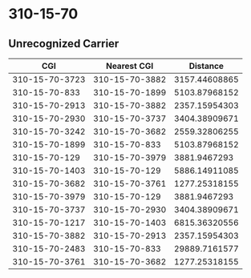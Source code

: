 # 310-15-70
## Unrecognized Carrier


| CGI | Nearest CGI | Distance |
|-----|-------------|----------|
| 310-15-70-3723 | 310-15-70-3882 | 3157.44608865 |
| 310-15-70-833 | 310-15-70-1899 | 5103.87968152 |
| 310-15-70-2913 | 310-15-70-3882 | 2357.15954303 |
| 310-15-70-2930 | 310-15-70-3737 | 3404.38909671 |
| 310-15-70-3242 | 310-15-70-3682 | 2559.32806255 |
| 310-15-70-1899 | 310-15-70-833 | 5103.87968152 |
| 310-15-70-129 | 310-15-70-3979 | 3881.9467293 |
| 310-15-70-1403 | 310-15-70-129 | 5886.14911085 |
| 310-15-70-3682 | 310-15-70-3761 | 1277.25318155 |
| 310-15-70-3979 | 310-15-70-129 | 3881.9467293 |
| 310-15-70-3737 | 310-15-70-2930 | 3404.38909671 |
| 310-15-70-1217 | 310-15-70-1403 | 6815.36320556 |
| 310-15-70-3882 | 310-15-70-2913 | 2357.15954303 |
| 310-15-70-2483 | 310-15-70-833 | 29889.7161577 |
| 310-15-70-3761 | 310-15-70-3682 | 1277.25318155 |
